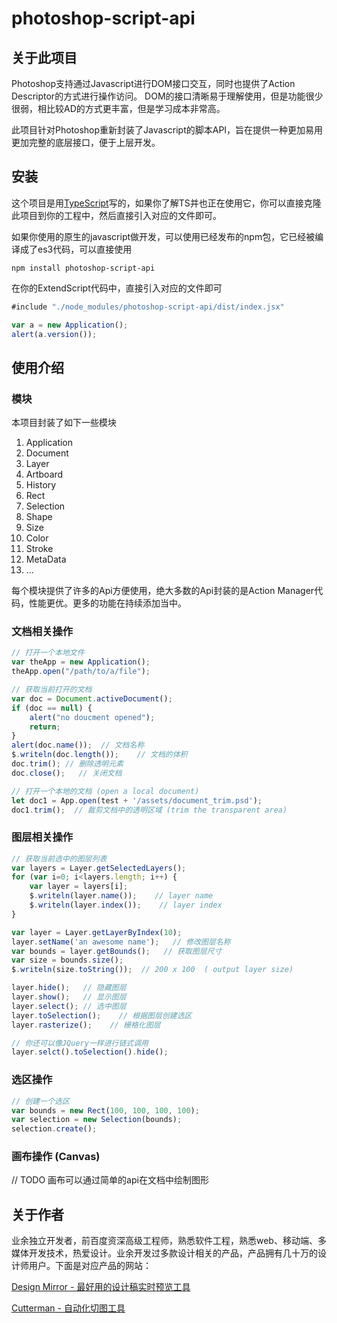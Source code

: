 # photoshop-script-api

## 关于此项目

Photoshop支持通过Javascript进行DOM接口交互，同时也提供了Action Descriptor的方式进行操作访问。
DOM的接口清晰易于理解使用，但是功能很少很弱，相比较AD的方式更丰富，但是学习成本非常高。

此项目针对Photoshop重新封装了Javascript的脚本API，旨在提供一种更加易用更加完整的底层接口，便于上层开发。

## 安装

这个项目是用[TypeScript](http://www.typescriptlang.org)写的，如果你了解TS并也正在使用它，你可以直接克隆此项目到你的工程中，然后直接引入对应的文件即可。

如果你使用的原生的javascript做开发，可以使用已经发布的npm包，它已经被编译成了es3代码，可以直接使用

```shell
npm install photoshop-script-api
```

在你的ExtendScript代码中，直接引入对应的文件即可

```javascript
#include "./node_modules/photoshop-script-api/dist/index.jsx"

var a = new Application();
alert(a.version());
```

## 使用介绍

### 模块

本项目封装了如下一些模块

1. Application
2. Document
3. Layer
4. Artboard
5. History
6. Rect
7. Selection
8. Shape
9. Size
10. Color
11. Stroke
12. MetaData
13. ...

每个模块提供了许多的Api方便使用，绝大多数的Api封装的是Action Manager代码，性能更优。更多的功能在持续添加当中。


### 文档相关操作 

```javascript
// 打开一个本地文件
var theApp = new Application();
theApp.open("/path/to/a/file");

// 获取当前打开的文档
var doc = Document.activeDocument();
if (doc == null) {
    alert("no doucment opened");
    return;
}
alert(doc.name());  // 文档名称
$.writeln(doc.length());    // 文档的体积
doc.trim(); // 删除透明元素
doc.close();   // 关闭文档 

// 打开一个本地的文档 (open a local document)
let doc1 = App.open(test + '/assets/document_trim.psd');
doc1.trim();  // 裁剪文档中的透明区域 (trim the transparent area)

```


### 图层相关操作

```javascript
// 获取当前选中的图层列表
var layers = Layer.getSelectedLayers();
for (var i=0; i<layers.length; i++) {
    var layer = layers[i];
    $.writeln(layer.name());    // layer name
    $.writeln(layer.index());    // layer index
}

var layer = Layer.getLayerByIndex(10);
layer.setName('an awesome name');   // 修改图层名称
var bounds = layer.getBounds();   // 获取图层尺寸
var size = bounds.size();
$.writeln(size.toString());  // 200 x 100  ( output layer size)

layer.hide();   // 隐藏图层
layer.show();   // 显示图层
layer.select(); // 选中图层
layer.toSelection();    // 根据图层创建选区
layer.rasterize();    // 栅格化图层

// 你还可以像JQuery一样进行链式调用
layer.selct().toSelection().hide();

```

### 选区操作 

```javascript
// 创建一个选区
var bounds = new Rect(100, 100, 100, 100);
var selection = new Selection(bounds);
selection.create();
```

### 画布操作 (Canvas)

// TODO
画布可以通过简单的api在文档中绘制图形 


## 关于作者
业余独立开发者，前百度资深高级工程师，熟悉软件工程，熟悉web、移动端、多媒体开发技术，热爱设计。业余开发过多款设计相关的产品，产品拥有几十万的设计师用户。下面是对应产品的网站：

[Design Mirror - 最好用的设计稿实时预览工具](http://www.psmirror.cn)

[Cutterman - 自动化切图工具](http://www.cutterman.cn)
